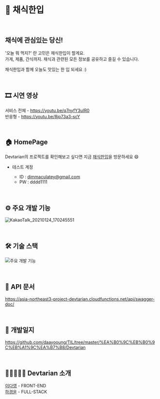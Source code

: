 # 🥗 채식한입

<br/>

## 채식에 관심있는 당신!

'오늘 뭐 먹지?' 란 고민은 채식한입이 할게요.  
가게, 제품, 간식까지. 채식과 관련된 모든 정보를 공유하고 즐길 수 있습니다.

채식한입과 함께 오늘도 맛있는 한 입 되세요 :)

<br/>

## 🎞 시연 영상

서비스 전체 - https://youtu.be/q7nyfY3uIR0  
반응형 - https://youtu.be/8jp73a3-scY

<br/>

## 🏠 HomePage

Devtarian의 프로젝트를 확인해보고 싶다면 지금 [채식한입](https://project-devtarian.web.app)을 방문하세요 😄

- 테스트 계정

  - ID : dimmaculatey@gmail.com
  - PW : dddd1111

<br/>

## ⚙️ 주요 개발 기능

![KakaoTalk_20210124_170245551](https://user-images.githubusercontent.com/65386421/105788801-8ab0bf80-5fc4-11eb-9061-6a99c86f37e7.png)

<br/>

## 🛠️ 기술 스택

![주요 개발 기능](https://user-images.githubusercontent.com/65386421/106703233-36918500-662d-11eb-98f6-d4ed75609cfc.png)

<br/>

## 📕 API 문서
https://asia-northeast3-project-devtarian.cloudfunctions.net/api/swagger-doc/

<br/>

## 📝 개발일지

https://github.com/daayooung/TIL/tree/master/%EA%B0%9C%EB%B0%9C%EB%A1%9C%EA%B7%B8/Devtarian

<br/>

## 👩🏻‍🤝‍🧑🏻 Devtarian 소개

[이다영](https://github.com/daayooung) - FRONT-END  
[하경윤](https://github.com/kyungyoonha) - FULL-STACK

<br/>
